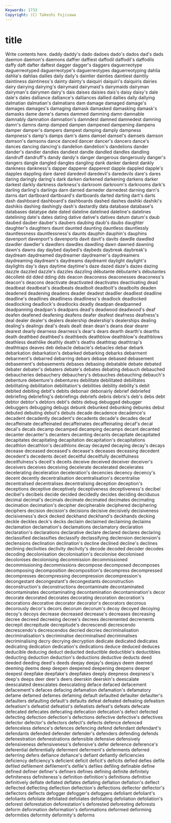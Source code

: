 ```yaml
---
Keywords: 1733 
Copyright: (C) Takeshi Fujisawa
---
```


# title

Write contents here.
 daddy daddy's dado dadoes dado's dados dad's dads
daemon daemon's daemons daffier daffiest daffodil daffodil's daffodils daffy daft
dafter daftest dagger dagger's daggers daguerreotype daguerreotyped daguerreotype's daguerreotypes daguerreotyping
dahlia dahlia's dahlias dailies daily daily's daintier dainties daintiest daintily
daintiness daintiness's dainty dainty's daiquiri daiquiri's daiquiris dairies dairy dairying
dairying's dairymaid dairymaid's dairymaids dairyman dairyman's dairymen dairy's dais daises
daisies dais's daisy daisy's dale dale's dales dalliance dalliance's dalliances
dallied dallies dally dallying dalmatian dalmatian's dalmatians dam damage damaged
damage's damages damages's damaging damask damasked damasking damask's damasks dame
dame's dames dammed damming damn damnable damnably damnation damnation's damndest
damned damnedest damning damn's damns damp damped dampen dampened dampening
dampens damper damper's dampers dampest damping damply dampness dampness's damp's
damps dam's dams damsel damsel's damsels damson damson's damsons dance
danced dancer dancer's dancers dance's dances dancing dancing's dandelion dandelion's
dandelions dander dander's dandier dandies dandiest dandle dandled dandles dandling
dandruff dandruff's dandy dandy's danger dangerous dangerously danger's dangers dangle
dangled dangles dangling dank danker dankest dankly dankness dankness's dapper
dapperer dapperest dapple dappled dapple's dapples dappling dare dared daredevil
daredevil's daredevils dare's dares daring daringly daring's dark darken darkened
darkening darkens darker darkest darkly darkness darkness's darkroom darkroom's darkrooms
dark's darling darling's darlings darn darned darneder darnedest darning darn's
darns dart dartboard dartboard's dartboards darted darting dart's darts dash
dashboard dashboard's dashboards dashed dashes dashiki dashiki's dashikis dashing dashingly
dash's dastardly data database database's databases datatype date dated dateline
datelined dateline's datelines datelining date's dates dating dative dative's datives
datum datum's daub daubed dauber dauber's daubers daubing daub's daubs
daughter daughter's daughters daunt daunted daunting dauntless dauntlessly dauntlessness dauntlessness's
daunts dauphin dauphin's dauphins davenport davenport's davenports davit davit's davits
dawdle dawdled dawdler dawdler's dawdlers dawdles dawdling dawn dawned dawning
dawn's dawns day daybed daybed's daybeds daybreak daybreak's daydream daydreamed
daydreamer daydreamer's daydreamers daydreaming daydream's daydreams daydreamt daylight daylight's daylights
day's days daytime daytime's daze dazed daze's dazes dazing dazzle
dazzled dazzle's dazzles dazzling débutante débutante's débutantes décolleté dd dded
dding dds deacon deaconess deaconesses deaconess's deacon's deacons deactivate deactivated
deactivates deactivating dead deadbeat deadbeat's deadbeats deadbolt deadbolt's deadbolts deaden
deadened deadening deadens deader deadest deadlier deadliest deadline deadline's deadlines
deadliness deadliness's deadlock deadlocked deadlocking deadlock's deadlocks deadly deadpan deadpanned
deadpanning deadpan's deadpans dead's deadwood deadwood's deaf deafen deafened deafening
deafens deafer deafest deafness deafness's deal dealer dealer's dealers dealership
dealership's dealerships dealing dealing's dealings deal's deals dealt dean dean's
deans dear dearer dearest dearly dearness dearness's dear's dears dearth
dearth's dearths death deathbed deathbed's deathbeds deathblow deathblow's deathblows deathless
deathlike deathly death's deaths deathtrap deathtrap's deathtraps deaves deb debacle
debacle's debacles debar debark debarkation debarkation's debarked debarking debarks debarment
debarment's debarred debarring debars debase debased debasement debasement's debasements debases
debasing debatable debate debated debater debater's debaters debate's debates debating
debauch debauched debaucheries debauchery debauchery's debauches debauching debauch's debenture debenture's
debentures debilitate debilitated debilitates debilitating debilitation debilitation's debilities debility debility's
debit debited debiting debit's debits debonair debonairly debrief debriefed debriefing
debriefing's debriefings debriefs debris debris's deb's debs debt debtor debtor's
debtors debt's debts debug debugged debugger debuggers debugging debugs debunk
debunked debunking debunks debut debuted debuting debut's debuts decade decadence
decadence's decadent decadently decadent's decadents decade's decades decaf decaffeinate decaffeinated
decaffeinates decaffeinating decaf's decal decal's decals decamp decamped decamping decamps
decant decanted decanter decanter's decanters decanting decants decapitate decapitated decapitates
decapitating decapitation decapitation's decapitations decathlon decathlon's decathlons decay decayed decaying
decay's decays decease deceased deceased's decease's deceases deceasing decedent decedent's
decedents deceit deceitful deceitfully deceitfulness deceitfulness's deceit's deceits deceive deceived
deceiver deceiver's deceivers deceives deceiving decelerate decelerated decelerates decelerating deceleration
deceleration's decencies decency decency's decent decently decentralisation decentralisation's decentralise decentralised
decentralises decentralising deception deception's deceptions deceptive deceptively deceptiveness deceptiveness's decibel
decibel's decibels decide decided decidedly decides deciding deciduous decimal decimal's
decimals decimate decimated decimates decimating decimation decimation's decipher decipherable deciphered
deciphering deciphers decision decision's decisions decisive decisively decisiveness decisiveness's deck
decked deckhand deckhand's deckhands decking deckle deckles deck's decks declaim
declaimed declaiming declaims declamation declamation's declamations declamatory declaration declaration's declarations
declarative declare declared declares declaring declassified declassifies declassify declassifying declension
declension's declensions declination declination's decline declined decline's declines declining declivities
declivity declivity's decode decoded decoder decodes decoding decolonisation decolonisation's decolonise
decolonised decolonises decolonising decommission decommissioned decommissioning decommissions decompose decomposed decomposes
decomposing decomposition decomposition's decompress decompressed decompresses decompressing decompression decompression's decongestant
decongestant's decongestants deconstruction deconstruction's deconstructions decontaminate decontaminated decontaminates decontaminating decontamination
decontamination's decor decorate decorated decorates decorating decoration decoration's decorations decorative
decorator decorator's decorators decorous decorously decor's decors decorum decorum's decoy
decoyed decoying decoy's decoys decrease decreased decrease's decreases decreasing decree
decreed decreeing decree's decrees decremented decrements decrepit decrepitude decrepitude's decrescendi
decrescendo decrescendo's decrescendos decried decries decriminalisation decriminalisation's decriminalise decriminalised decriminalises
decriminalising decry decrying decryption dedicate dedicated dedicates dedicating dedication dedication's
dedications deduce deduced deduces deducible deducing deduct deducted deductible deductible's
deductibles deducting deduction deduction's deductions deductive deducts deed deeded deeding
deed's deeds deejay deejay's deejays deem deemed deeming deems deep
deepen deepened deepening deepens deeper deepest deepfake deepfake's deepfakes deeply
deepness deepness's deep's deeps deer deer's deers deerskin deerskin's deescalate
deescalated deescalates deescalating deface defaced defacement defacement's defaces defacing defamation
defamation's defamatory defame defamed defames defaming default defaulted defaulter defaulter's
defaulters defaulting default's defaults defeat defeated defeating defeatism defeatism's defeatist
defeatist's defeatists defeat's defeats defecate defecated defecates defecating defecation defecation's
defect defected defecting defection defection's defections defective defective's defectives defector
defector's defectors defect's defects defence defenced defenceless defence's defences defencing
defend defendant defendant's defendants defended defender defender's defenders defending defends
defenestration defenestrations defensible defensive defensively defensiveness defensiveness's defensive's defer deference
deference's deferential deferentially deferment deferment's deferments deferred deferring defers defiance
defiance's defiant defiantly deficiencies deficiency deficiency's deficient deficit deficit's deficits
defied defies defile defiled defilement defilement's defile's defiles defiling definable
define defined definer definer's definers defines defining definite definitely definiteness
definiteness's definition definition's definitions definitive definitively deflate deflated deflates deflating
deflation deflation's deflect deflected deflecting deflection deflection's deflections deflector deflector's
deflectors deflects defogger defogger's defoggers defoliant defoliant's defoliants defoliate defoliated
defoliates defoliating defoliation defoliation's deforest deforestation deforestation's deforested deforesting deforests
deform deformation deformation's deformations deformed deforming deformities deformity deformity's deforms
